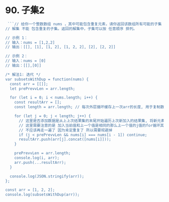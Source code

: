 # 90. 子集2

```js
 ```// 给你一个整数数组 nums ，其中可能包含重复元素，请你返回该数组所有可能的子集（幂集）。
// 解集 不能 包含重复的子集。返回的解集中，子集可以按 任意顺序 排列。

// 示例 1：
// 输入：nums = [1,2,2]
// 输出：[[], [1], [1, 2], [1, 2, 2], [2], [2, 2]]

// 示例 2：
// 输入：nums = [0]
// 输出：[[],[0]]

/* 解法1: 迭代 */
var subsetsWithDup = function(nums) {
  const arr = [[]];
  let prePrevvLen = arr.length;

  for (let i = 0; i < nums.length; i++) {
    const resultArr = [];
    const length = arr.length; // 每次外层循环缓存上一次arr的长度, 用于复制数据

    for (let j = 0; j < length; j++) {
      // 这里是否添加数据是从上上次结果集的末尾开始遍历上次新加入的结果集, 将新元素一一加进去
      // 这里需要注意的是 加入当前值和上一个值是相同的那么上一个值的j值的for循环其实在当前j循环
      // 不应该再走一遍了 因为肯定重复了 所以需要规避掉
      if (j < prePrevvLen && nums[i] === nums[i - 1]) continue;
      resultArr.push(arr[j].concat([nums[i]]));
    }

    prePrevvLen = arr.length;
    console.log(i, arr);
    arr.push(...resultArr);
  }

  console.log(JSON.stringify(arr));
};

const arr = [1, 2, 2];
console.log(subsetsWithDup(arr));
